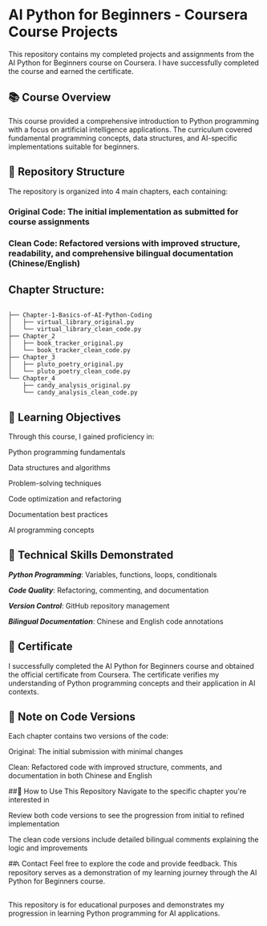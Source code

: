 # AI Python for Beginners - Coursera Course Projects
This repository contains my completed projects and assignments from the AI Python for Beginners course on Coursera. I have successfully completed the course and earned the certificate.

## 📚 Course Overview
This course provided a comprehensive introduction to Python programming with a focus on artificial intelligence applications. The curriculum covered fundamental programming concepts, data structures, and AI-specific implementations suitable for beginners.

## 📁 Repository Structure
The repository is organized into 4 main chapters, each containing:

### Original Code: The initial implementation as submitted for course assignments

### Clean Code: Refactored versions with improved structure, readability, and comprehensive bilingual documentation (Chinese/English)

## Chapter Structure:
```text

├── Chapter-1-Basics-of-AI-Python-Coding
│   ├── virtual_library_original.py
│   └── virtual_library_clean_code.py
├── Chapter_2
│   ├── book_tracker_original.py
│   └── book_tracker_clean_code.py
├── Chapter_3
│   ├── pluto_poetry_original.py
│   └── pluto_poetry_clean_code.py
└── Chapter_4
    ├── candy_analysis_original.py
    └── candy_analysis_clean_code.py
```
    

## 🎯 Learning Objectives
Through this course, I gained proficiency in:

Python programming fundamentals

Data structures and algorithms

Problem-solving techniques

Code optimization and refactoring

Documentation best practices

AI programming concepts

## 🔧 Technical Skills Demonstrated
***Python Programming***: Variables, functions, loops, conditionals

***Code Quality***: Refactoring, commenting, and documentation

***Version Control***: GitHub repository management

***Bilingual Documentation***: Chinese and English code annotations
## 📄 Certificate
I successfully completed the AI Python for Beginners course and obtained the official certificate from Coursera. The certificate verifies my understanding of Python programming concepts and their application in AI contexts.

## 📝 Note on Code Versions
Each chapter contains two versions of the code:

Original: The initial submission with minimal changes

Clean: Refactored code with improved structure, comments, and documentation in both Chinese and English

##🚀 How to Use This Repository
Navigate to the specific chapter you're interested in

Review both code versions to see the progression from initial to refined implementation

The clean code versions include detailed bilingual comments explaining the logic and improvements

##📞 Contact
Feel free to explore the code and provide feedback. This repository serves as a demonstration of my learning journey through the AI Python for Beginners course.
## 
This repository is for educational purposes and demonstrates my progression in learning Python programming for AI applications.

